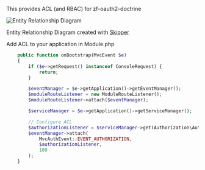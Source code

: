 This provides ACL (and RBAC) for zf-oauth2-doctrine

![Entity Relationship Diagram](https://raw.githubusercontent.com/API-Skeletons/zf-oauth2-doctrine-permissions/master/media/erd.png)

Entity Relationship Diagram created with [Skipper](https://skipper18.com)

Add ACL to your application in Module.php
```php
    public function onBootstrap(MvcEvent $e)
    {
        if ($e->getRequest() instanceof ConsoleRequest) {
            return;
        }

        $eventManager = $e->getApplication()->getEventManager();
        $moduleRouteListener = new ModuleRouteListener();
        $moduleRouteListener->attach($eventManager);

        $serviceManager = $e->getApplication()->getServiceManager();

        // Configure ACL
        $authorizationListener = $serviceManager->get(Authorization\AuthorizationListener::class);
        $eventManager->attach(
            MvcAuthEvent::EVENT_AUTHORIZATION,
            $authorizationListener,
            100
        );
    }
```

